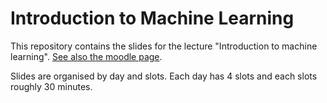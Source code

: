 # Introduction to Machine Learning

This repository contains the slides for the lecture "Introduction to machine learning".
[See also the moodle page](https://moodle.lmu.de/course/view.php?id=3001).

Slides are organised by day and slots. Each day has 4 slots and each slots roughly 30 minutes. 
